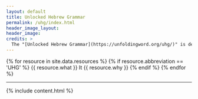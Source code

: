 ```yaml
---
layout: default
title: Unlocked Hebrew Grammar
permalink: /uhg/index.html
header_image_layout:
header_image:
credits: >
  The "[Unlocked Hebrew Grammar](https://unfoldingword.org/uhg/)" is designed by unfoldingWord and developed by the [Door43 World Missions Community](https://door43.org/). It is made available under a [Creative Commons Attribution-ShareAlike 4.0 International](https://creativecommons.org/licenses/by-sa/4.0/) license.
---
```


{% for resource in site.data.resources %}
 {% if resource.abbreviation == 'UHG' %}
  {{ resource.what }} It {{ resource.why }}
 {% endif %}
{% endfor %}

* * * * *

{% include content.html %}
